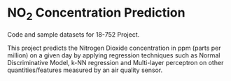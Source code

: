 # NO<sub>2</sub> Concentration Prediction

Code and sample datasets for 18-752 Project.

This project predicts the Nitrogen Dioxide concentration in ppm (parts per million) on a given day by applying regression techniques such as Normal Discriminative Model, k-NN regression and Multi-layer perceptron on other quantities/features measured by an air quality sensor.
